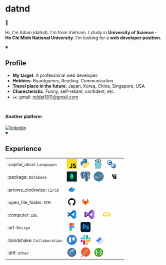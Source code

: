 ### <h1>datnd </h1>👋

Hi, I'm Adam (datnd). I'm from Vietnam. I study in **University of Science - Ho Chi Minh National University**. I'm looking for a **web developer position.**

<details id="profile" open>
<summary><h2>Profile</h2></summary>

- **My target**: A professional web developer.
- **Hobbies**: Boardgames, Reading, Communication.
- **Travel place in the future**: Japan, Korea, China, Singapore, USA
- **Charecteristic**: Funny, self-reliant, confident, etc.
- :envelope: gmail: nddat1811@gmail.com

# <h4>Another platform </h4>

<a href="https://www.linkedin.com/in/nddat1811/">
    <img src="https://cdn.jsdelivr.net/gh/devicons/devicon/icons/linkedin/linkedin-original.svg" height="32px" width="32px" alt="linkedin" title="My LinkedIn profile"/>
</a>
<details id="experience" open>
<summary><h2>Experience</h2></summary>
<table>
    <tbody>
        <tr>
            <td>:capital_abcd: <code>Languages</code></td>
            <td>
                <img src="assets/javascript.png" height="32px" alt="javascript" title="Javascript"/>
                &nbsp;
                <img src="assets/python.png" height="32px" alt="python" title="Python"/>
                &nbsp;
                <img src="assets/golang.png" height="32px" alt="typescript" title="Typescript"/>
               &nbsp;
              <img src="assets/c-logo.png" height="32px" alt="go" title="Go"/>
            </td>
        </tr>
        <tr>
            <td>:package: <code>Database</code></td>
            <td>
                <img src="assets/mongo.png" height="32px" alt="mongodb" title="MongoDB"/>
                &nbsp;
                <img src="assets/postgreSQL.png" height="32px" alt="postgreSQL" title="PostgreSQL"/>
                &nbsp;
                <img src="assets/mySQL.png" height="32px" alt="mySQL" title="MySQL"/>
                &nbsp;
                <img src="assets/dbeaver.png" height="32px" alt="dbeaver" title="Dbeaver"/>
            </td>
        </tr>
        <tr>
            <td>:arrows_clockwise: <code>CI/CD</code></td>
            <td>
                <img src="assets/docker.png" height="32px" alt="dockerfile" title="Docker"/>
                &nbsp;
            </td>
        </tr>
        <tr>
            <td>:open_file_folder: <code>SCM</code></td>
            <td>
                <img src="assets/github.png" height="32px" alt="github" title="Github"/>
                &nbsp;
                <img src="assets/gitlab.png" height="32px" alt="gitlab" title="Gitlab"/>
            </td>
        </tr>
        <tr>
            <td>:computer: <code>IDE</code></td>
            <td>
                <img src="assets/visualcode.png" height="32px" alt="vscode" title="VSCode"/>
                &nbsp;
                <img src="assets/visualstudio.png" height="32px" alt="vscode" title="VSCode"/>
                &nbsp;
                <img src="assets/colab.png" height="32px" alt="ggcolab" title="GGcolab"/>
            </td>
        </tr>
        <tr>
            <td>:art: <code>Design</code></td>
            <td>
                <img src="assets/figma.png" height="32px" alt="figma" title="Figma"/>
                &nbsp;
                <img src="assets/pts.png" height="32px" alt="figma" title="Figma"/>
                &nbsp;
            </td>
        </tr>
        <tr>
            <td>:handshake: <code>Collaboration</code></td>
            <td>
                <img src="assets/trello.png" height="32px" alt="trello" title="Trello"/>
                &nbsp;
                <img src="assets/slack.png" height="32px" alt="slack" title="Slack"/>
                &nbsp;
                <img src="assets/jira.png" height="32px" alt="jira" title="Jira"/>
            </td>
        </tr>
        <tr>
            <td>:diff: <code>other</code></td>
            <td>
                <img src="assets/gns3.png" height="32px" alt="gns3" title="Gns3"/>
                &nbsp;
                <img src="assets/postman.png" height="32px" alt="postman" title="Postman"/>
                &nbsp;
                <img src="assets/swagger.png" height="32px" alt="swagger" title="Swagger"/>
            </td>
        </tr>
    </tbody>
</table>

<!--
<picture>
 <source media="(prefers-color-scheme: dark)" srcset="https://i.pinimg.com/736x/56/86/03/568603cbd1860c67bf8f6776cbe7f885.jpg">
 <source media="(prefers-color-scheme: light)" srcset="https://i.pinimg.com/736x/56/86/03/568603cbd1860c67bf8f6776cbe7f885.jpg">
 <img alt="avatar" src="https://drive.google.com/file/d/1Wsl5KKEIOde8A461MpMnDhnPs__LKcYc/view?usp=drive_link">
</picture>
-->
<!--
**nddat1811/nddat1811** is a ✨ _special_ ✨ repository because its `README.md` (this file) appears on your GitHub profile.

Here are some ideas to get you started:

- 🔭 I’m currently working on ...
- 🌱 I’m currently learning ...
- 👯 I’m looking to collaborate on ...
- 🤔 I’m looking for help with ...
- 💬 Ask me about ...
- 📫 How to reach me: ...
- 😄 Pronouns: ...
- ⚡ Fun fact: ...
-->
